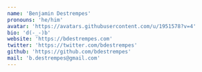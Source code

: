 ```yaml
---
name: 'Benjamin Destrempes'
pronouns: 'he/him'
avatar: 'https://avatars.githubusercontent.com/u/1951578?v=4'
bio: 'd(-_-)b'
website: 'https://bdestrempes.com'
twitter: 'https://twitter.com/bdestrempes'
github: 'https://github.com/bdestrempes'
mail: 'b.destrempes@gmail.com'
---
```

